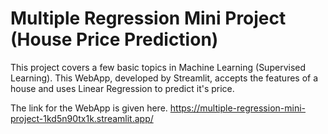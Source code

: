 # Multiple Regression Mini Project (House Price Prediction)
This project covers a few basic topics in Machine Learning (Supervised Learning).
This WebApp, developed by Streamlit, accepts the features of a house and uses Linear Regression to predict it's price.

The link for the WebApp is given here.
https://multiple-regression-mini-project-1kd5n90tx1k.streamlit.app/
